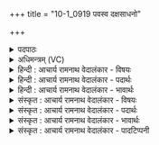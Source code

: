 +++
title = "10-1_0919 पवस्व दक्षसाधनो"

+++
<details><summary>पदपाठः</summary>

प꣡व꣢꣯स्व। द꣣क्षसा꣡ध꣢नः। द꣣क्ष। सा꣡ध꣢꣯नः। दे꣣वे꣡भ्यः꣢। पी꣣त꣡ये꣢। ह꣣रे। मरु꣡द्भ्यः꣢। वा꣣य꣢वे꣢। म꣡दः꣢꣯। ९१९।
</details>

<details><summary>अधिमन्त्रम् (VC)</summary>

- पवमानः सोमः
- दृढच्युत आगस्त्यः
- गायत्री
- षड्जः
</details>

<details><summary>हिन्दी : आचार्य रामनाथ वेदालंकार - विषयः</summary>

प्रथम ऋचा की पूर्वार्चिक में क्रमाङ्क ४७४ पर ब्रह्म के पास से आनन्दरस-प्रवाह के विषय में व्याख्या हो चुकी है। यहाँ गुरु-शिष्य का विषय वर्णित करते हैं।
</details>

<details><summary>हिन्दी : आचार्य रामनाथ वेदालंकार - पदार्थः</summary>

पदार्थान्वय -  हे(हरे)दोषों को हरनेवाले आचार्य! (दक्षसाधनः)विद्या,सच्चरित्रता,ब्रह्मचर्य आदि बलों को सिद्ध करनेवाले आप(देवेभ्यः पीतये)दिव्यगुणी शिष्यों के पान के लिए(पवस्व)ज्ञानरस प्रवाहित करो और(मरुद्भ्यः)उन प्राणायाम के साधक शिष्यों की(वायवे)प्रगति के लिए(मदः)उत्साहकारी होवो ॥१॥
</details>

<details><summary>हिन्दी : आचार्य रामनाथ वेदालंकार - भावार्थः</summary>

भावार्थ -  आचार्य को चाहिए कि शिष्यों के लिए जो-जो आवश्यक हो,वह-वह सब करे,जिससे वे विद्या में पारङ्गत,सच्चरित्र,ब्रह्मचारी,प्रगतिशील और कर्मयोगी होवें ॥१॥
</details>

<details><summary>संस्कृत : आचार्य रामनाथ वेदालंकार - विषयः</summary>

तत्र प्रथमा ऋक् पूर्वार्चिके ४७४ क्रमाङ्के ब्रह्मणः सकाशादानन्दरसप्रवहणविषये व्याख्याता। अत्र गुरुशिष्यविषयो वर्ण्यते।
</details>

<details><summary>संस्कृत : आचार्य रामनाथ वेदालंकार - पदार्थः</summary>

पदार्थान्वय -  हे(हरे)दोषहर्तः आचार्य! (दक्षसाधनः)सच्चारित्र्यविद्याब्रह्मचर्यादिबलानां साधयिता त्वम्(देवेभ्यः पीतये)दिव्यगुणयुक्तानां शिष्याणां पानाय(पवस्व)ज्ञानरसं प्रवाहय। किञ्च(मरुद्भ्यः)तेषां प्राणायामसाधकानां शिष्याणां(वायवे)प्रगतये(मदः)उत्साहकरः भवेति शेषः।[देवेभ्यः मरुद्भ्यः इत्युभयत्र ‘षष्ठ्यर्थे चतुर्थीति वाच्यम्’ वा० २।३।६२ इति वार्तिकेन षष्ठ्यर्थे चतुर्थी]॥१॥
</details>

<details><summary>संस्कृत : आचार्य रामनाथ वेदालंकार - भावार्थः</summary>

भावार्थ -  आचार्येण शिष्याणां कृते यद्यदावश्यकं तत्तत् सर्वं कर्तव्यं येन ते विद्यापारंगताः सच्चरित्रा ब्रह्मचारिणः प्रगतिशीलाः कर्मयोगिनश्च भवेयुः ॥१॥
</details>

<details><summary>संस्कृत : आचार्य रामनाथ वेदालंकार - पादटिप्पनी</summary>

टिप्पनी -   १.ऋ० ९।२५।१,साम० ४७४।
</details>